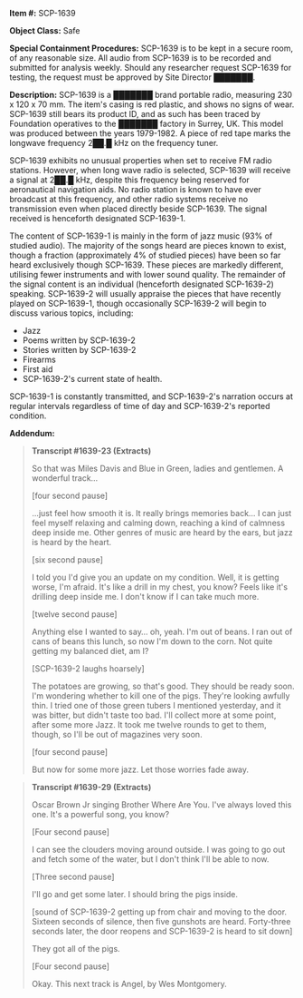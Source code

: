 **Item #:** SCP-1639

**Object Class:** Safe

**Special Containment Procedures:** SCP-1639 is to be kept in a secure room, of any reasonable size. All audio from SCP-1639 is to be recorded and submitted for analysis weekly. Should any researcher request SCP-1639 for testing, the request must be approved by Site Director ███████.

**Description:** SCP-1639 is a ███████ brand portable radio, measuring 230 x 120 x 70 mm. The item's casing is red plastic, and shows no signs of wear. SCP-1639 still bears its product ID, and as such has been traced by Foundation operatives to the ███████ factory in Surrey, UK. This model was produced between the years 1979-1982. A piece of red tape marks the longwave frequency 2██.█ kHz on the frequency tuner.

SCP-1639 exhibits no unusual properties when set to receive FM radio stations. However, when long wave radio is selected, SCP-1639 will receive a signal at 2██.█ kHz, despite this frequency being reserved for aeronautical navigation aids. No radio station is known to have ever broadcast at this frequency, and other radio systems receive no transmission even when placed directly beside SCP-1639. The signal received is henceforth designated SCP-1639-1.

The content of SCP-1639-1 is mainly in the form of jazz music (93% of studied audio). The majority of the songs heard are pieces known to exist, though a fraction (approximately 4% of studied pieces) have been so far heard exclusively though SCP-1639. These pieces are markedly different, utilising fewer instruments and with lower sound quality. The remainder of the signal content is an individual (henceforth designated SCP-1639-2) speaking. SCP-1639-2 will usually appraise the pieces that have recently played on SCP-1639-1, though occasionally SCP-1639-2 will begin to discuss various topics, including:

*   Jazz
*   Poems written by SCP-1639-2
*   Stories written by SCP-1639-2
*   Firearms
*   First aid
*   SCP-1639-2's current state of health.

SCP-1639-1 is constantly transmitted, and SCP-1639-2's narration occurs at regular intervals regardless of time of day and SCP-1639-2's reported condition.

**Addendum:**

> **Transcript #1639-23 (Extracts)**
> 
> **<Begin Log>**
> 
> So that was Miles Davis and Blue in Green, ladies and gentlemen. A wonderful track…
> 
> \[four second pause\]
> 
> …just feel how smooth it is. It really brings memories back… I can just feel myself relaxing and calming down, reaching a kind of calmness deep inside me. Other genres of music are heard by the ears, but jazz is heard by the heart.
> 
> \[six second pause\]
> 
> I told you I'd give you an update on my condition. Well, it is getting worse, I'm afraid. It's like a drill in my chest, you know? Feels like it's drilling deep inside me. I don't know if I can take much more.
> 
> \[twelve second pause\]
> 
> Anything else I wanted to say… oh, yeah. I'm out of beans. I ran out of cans of beans this lunch, so now I'm down to the corn. Not quite getting my balanced diet, am I?
> 
> \[SCP-1639-2 laughs hoarsely\]
> 
> The potatoes are growing, so that's good. They should be ready soon. I'm wondering whether to kill one of the pigs. They're looking awfully thin. I tried one of those green tubers I mentioned yesterday, and it was bitter, but didn't taste too bad. I'll collect more at some point, after some more Jazz. It took me twelve rounds to get to them, though, so I'll be out of magazines very soon.
> 
> \[four second pause\]
> 
> But now for some more jazz. Let those worries fade away.
> 
> **<End Log>**

> **Transcript #1639-29 (Extracts)**
> 
> **<Begin Log>**
> 
> Oscar Brown Jr singing Brother Where Are You. I've always loved this one. It's a powerful song, you know?
> 
> \[Four second pause\]
> 
> I can see the clouders moving around outside. I was going to go out and fetch some of the water, but I don't think I'll be able to now.
> 
> \[Three second pause\]
> 
> I'll go and get some later. I should bring the pigs inside.
> 
> \[sound of SCP-1639-2 getting up from chair and moving to the door. Sixteen seconds of silence, then five gunshots are heard. Forty-three seconds later, the door reopens and SCP-1639-2 is heard to sit down\]
> 
> They got all of the pigs.
> 
> \[Four second pause\]
> 
> Okay. This next track is Angel, by Wes Montgomery.
> 
> **<End Log>**